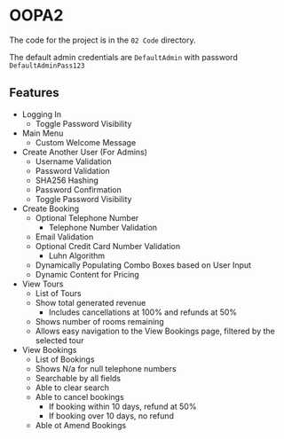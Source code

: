 # OOPA2

The code for the project is in the `02 Code` directory.

The default admin credentials are `DefaultAdmin` with password `DefaultAdminPass123`

## Features

- Logging In
    - Toggle Password Visibility
- Main Menu
    - Custom Welcome Message
- Create Another User (For Admins)
    - Username Validation
    - Password Validation
    - SHA256 Hashing
    - Password Confirmation
    - Toggle Password Visibility
- Create Booking
    - Optional Telephone Number
        - Telephone Number Validation
    - Email Validation
    - Optional Credit Card Number Validation
        - Luhn Algorithm
    - Dynamically Populating Combo Boxes based on User Input
    - Dynamic Content for Pricing
- View Tours
    - List of Tours
    - Show total generated revenue
         - Includes cancellations at 100% and refunds at 50%
    - Shows number of rooms remaining
    - Allows easy navigation to the View Bookings page, filtered by the selected tour
- View Bookings
    - List of Bookings
    - Shows N/a for null telephone numbers
    - Searchable by all fields
    - Able to clear search
    - Able to cancel bookings
        - If booking within 10 days, refund at 50%
        - If booking over 10 days, no refund
    - Able ot Amend Bookings
